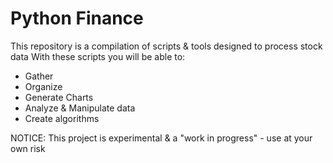 # Python Finance

This repository is a compilation of scripts & tools designed to process stock data
With these scripts you will be able to:
 - Gather
 - Organize
 - Generate Charts
 - Analyze & Manipulate data
 - Create algorithms

NOTICE: This project is experimental & a "work in progress" - use at your own risk
